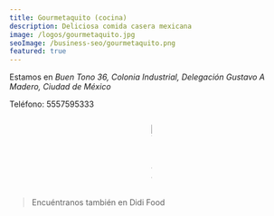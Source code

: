 ```yaml
---
title: Gourmetaquito (cocina)
description: Deliciosa comida casera mexicana
image: /logos/gourmetaquito.jpg
seoImage: /business-seo/gourmetaquito.png
featured: true
---
```


Estamos en _Buen Tono 36, Colonia Industrial, Delegación Gustavo A Madero, Ciudad de México_

Teléfono: 5557595333

<div class="columns">
  <div class="column"></div>
  <div class="column is-2">
    <figure class="image">
      <img src="/business/gourmetaquito/1.jpg" alt="One"></img>
    </figure>
  </div>
  <div class="column is-2">
    <figure class="image">
      <img src="/business/gourmetaquito/2.jpg" alt="Two"></img>
    </figure>
  </div>
  <div class="column is-2">
    <figure class="image">
      <img src="/business/gourmetaquito/3.jpg" alt="Three"></img>
    </figure>
  </div>
  <div class="column is-2">
    <figure class="image">
      <img src="/business/gourmetaquito/4.jpg" alt="Four"></img>
    </figure>
  </div>
  <div class="column is-2">
    <figure class="image">
      <img src="/business/gourmetaquito/5.jpg" alt="Five"></img>
    </figure>
  </div>
  <div class="column"></div>
</div>

> Encuéntranos también en Didi Food
